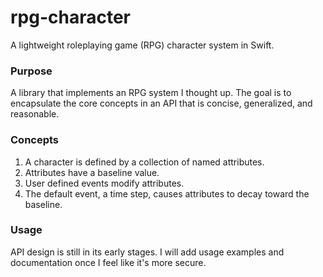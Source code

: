 # rpg-character
A lightweight roleplaying game (RPG) character system in Swift.

### Purpose
A library that implements an RPG system I thought up. The goal is to encapsulate the core concepts in an API that is concise, generalized, and reasonable.

### Concepts
1. A character is defined by a collection of named attributes.
2. Attributes have a baseline value.
3. User defined events modify attributes.
4. The default event, a time step, causes attributes to decay toward the baseline.

### Usage
API design is still in its early stages. I will add usage examples and documentation once I feel like it's more secure.

